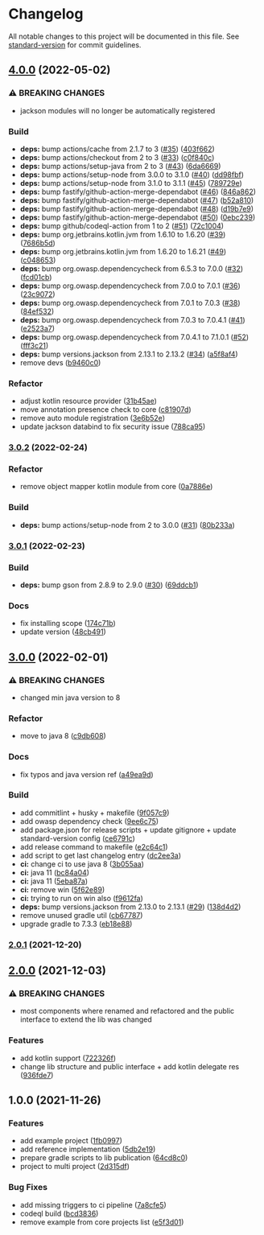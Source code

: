 # Changelog

All notable changes to this project will be documented in this file. See [standard-version](https://github.com/conventional-changelog/standard-version) for commit guidelines.

## [4.0.0](https://github.com/vitorsalgado/puma4j/compare/v3.0.2...v4.0.0) (2022-05-02)


### ⚠ BREAKING CHANGES

* jackson modules will no longer be automatically registered

### Build

* **deps:** bump actions/cache from 2.1.7 to 3 ([#35](https://github.com/vitorsalgado/puma4j/issues/35)) ([403f662](https://github.com/vitorsalgado/puma4j/commit/403f662b3bacc8296ed48b7230c45d98d51877c0))
* **deps:** bump actions/checkout from 2 to 3 ([#33](https://github.com/vitorsalgado/puma4j/issues/33)) ([c0f840c](https://github.com/vitorsalgado/puma4j/commit/c0f840c85ea7b434956b7ec15b729ba3a823352e))
* **deps:** bump actions/setup-java from 2 to 3 ([#43](https://github.com/vitorsalgado/puma4j/issues/43)) ([6da6669](https://github.com/vitorsalgado/puma4j/commit/6da6669bd2c26b288bd860d651bafd33c4385b7f))
* **deps:** bump actions/setup-node from 3.0.0 to 3.1.0 ([#40](https://github.com/vitorsalgado/puma4j/issues/40)) ([dd98fbf](https://github.com/vitorsalgado/puma4j/commit/dd98fbfd163d64696b4bff633344dc4c0dae8732))
* **deps:** bump actions/setup-node from 3.1.0 to 3.1.1 ([#45](https://github.com/vitorsalgado/puma4j/issues/45)) ([789729e](https://github.com/vitorsalgado/puma4j/commit/789729ece0aa2c6b59b00a7b37db2a6f3b6552ac))
* **deps:** bump fastify/github-action-merge-dependabot ([#46](https://github.com/vitorsalgado/puma4j/issues/46)) ([846a862](https://github.com/vitorsalgado/puma4j/commit/846a862ca2e0cb82c38f19c83e1cfed0460b48ef))
* **deps:** bump fastify/github-action-merge-dependabot ([#47](https://github.com/vitorsalgado/puma4j/issues/47)) ([b52a810](https://github.com/vitorsalgado/puma4j/commit/b52a810c1335a639bb08e2a8e60fd815c1d35f4d))
* **deps:** bump fastify/github-action-merge-dependabot ([#48](https://github.com/vitorsalgado/puma4j/issues/48)) ([d19b7e9](https://github.com/vitorsalgado/puma4j/commit/d19b7e93190197b19344b749ad6052c88ee99ceb))
* **deps:** bump fastify/github-action-merge-dependabot ([#50](https://github.com/vitorsalgado/puma4j/issues/50)) ([0ebc239](https://github.com/vitorsalgado/puma4j/commit/0ebc239ededbba4ab5972f249aad4d69f77fe850))
* **deps:** bump github/codeql-action from 1 to 2 ([#51](https://github.com/vitorsalgado/puma4j/issues/51)) ([72c1004](https://github.com/vitorsalgado/puma4j/commit/72c1004b4e8ac3408d71da0581a8624aeecb8045))
* **deps:** bump org.jetbrains.kotlin.jvm from 1.6.10 to 1.6.20 ([#39](https://github.com/vitorsalgado/puma4j/issues/39)) ([7686b5d](https://github.com/vitorsalgado/puma4j/commit/7686b5db0cec2ca984c7bf6470dc5928d3dcf1b7))
* **deps:** bump org.jetbrains.kotlin.jvm from 1.6.20 to 1.6.21 ([#49](https://github.com/vitorsalgado/puma4j/issues/49)) ([c048653](https://github.com/vitorsalgado/puma4j/commit/c048653d0a11093cd3911aea3af67b4d4f178a25))
* **deps:** bump org.owasp.dependencycheck from 6.5.3 to 7.0.0 ([#32](https://github.com/vitorsalgado/puma4j/issues/32)) ([fcd01cb](https://github.com/vitorsalgado/puma4j/commit/fcd01cb3011aeae96cfb9522bbd73b7a2a6450bc))
* **deps:** bump org.owasp.dependencycheck from 7.0.0 to 7.0.1 ([#36](https://github.com/vitorsalgado/puma4j/issues/36)) ([23c9072](https://github.com/vitorsalgado/puma4j/commit/23c9072d16681b28b433fa702043be27ef9a78fd))
* **deps:** bump org.owasp.dependencycheck from 7.0.1 to 7.0.3 ([#38](https://github.com/vitorsalgado/puma4j/issues/38)) ([84ef532](https://github.com/vitorsalgado/puma4j/commit/84ef53270219a8835a31641dd6a9aec17c016e5f))
* **deps:** bump org.owasp.dependencycheck from 7.0.3 to 7.0.4.1 ([#41](https://github.com/vitorsalgado/puma4j/issues/41)) ([e2523a7](https://github.com/vitorsalgado/puma4j/commit/e2523a770ab5f658865db8766cb6321276b12602))
* **deps:** bump org.owasp.dependencycheck from 7.0.4.1 to 7.1.0.1 ([#52](https://github.com/vitorsalgado/puma4j/issues/52)) ([fff3c21](https://github.com/vitorsalgado/puma4j/commit/fff3c216a7250ca7044ad4f67103cb585c26b83c))
* **deps:** bump versions.jackson from 2.13.1 to 2.13.2 ([#34](https://github.com/vitorsalgado/puma4j/issues/34)) ([a5f8af4](https://github.com/vitorsalgado/puma4j/commit/a5f8af48e30eee00be8e84a2445309173b382eff))
* remove devs ([b9460c0](https://github.com/vitorsalgado/puma4j/commit/b9460c050e375f8fa21c092f4521d04839a61de1))


### Refactor

* adjust kotlin resource provider ([31b45ae](https://github.com/vitorsalgado/puma4j/commit/31b45ae51160e7141d6a1aed6b64588051857664))
* move annotation presence check to core ([c81907d](https://github.com/vitorsalgado/puma4j/commit/c81907dd78c4cdf39acc5e0b12a01864cf002952))
* remove auto module registration ([3e6b52e](https://github.com/vitorsalgado/puma4j/commit/3e6b52eec16b9eeab922dac18c088e1610eb97ef))
* update jackson databind to fix security issue ([788ca95](https://github.com/vitorsalgado/puma4j/commit/788ca951517d6bf0da15b13bfc0829a92a8e17e6))

### [3.0.2](https://github.com/vitorsalgado/puma4j/compare/v3.0.1...v3.0.2) (2022-02-24)


### Refactor

* remove object mapper kotlin module from core ([0a7886e](https://github.com/vitorsalgado/puma4j/commit/0a7886e8765917e42463963d4fa42dc2b2d0b7c6))


### Build

* **deps:** bump actions/setup-node from 2 to 3.0.0 ([#31](https://github.com/vitorsalgado/puma4j/issues/31)) ([80b233a](https://github.com/vitorsalgado/puma4j/commit/80b233adb39a7cb3e42d1f710fa2468fcebfb234))

### [3.0.1](https://github.com/vitorsalgado/puma4j/compare/v3.0.0...v3.0.1) (2022-02-23)


### Build

* **deps:** bump gson from 2.8.9 to 2.9.0 ([#30](https://github.com/vitorsalgado/puma4j/issues/30)) ([69ddcb1](https://github.com/vitorsalgado/puma4j/commit/69ddcb1866ef25f77c20ea4933e8baabc4038796))


### Docs

* fix installing scope ([174c71b](https://github.com/vitorsalgado/puma4j/commit/174c71bc2b37ac90e3b9df7cbc7fa609254a3fff))
* update version ([48cb491](https://github.com/vitorsalgado/puma4j/commit/48cb4919e3b657a8d120f7a30cdd7a8b30e0bcf5))

## [3.0.0](https://github.com/vitorsalgado/puma4j/compare/v2.0.1...v3.0.0) (2022-02-01)


### ⚠ BREAKING CHANGES

* changed min java version to 8

### Refactor

* move to java 8 ([c9db608](https://github.com/vitorsalgado/puma4j/commit/c9db608bea748c6575c55580bede22ee6fda6a29))


### Docs

* fix typos and java version ref ([a49ea9d](https://github.com/vitorsalgado/puma4j/commit/a49ea9d431d40a4c57cf03eced92a72c0194e775))


### Build

* add commitlint + husky + makefile ([9f057c9](https://github.com/vitorsalgado/puma4j/commit/9f057c99ee23c8980545f1c771b272469a3e0307))
* add owasp dependency check ([9ee6c75](https://github.com/vitorsalgado/puma4j/commit/9ee6c753a2c0a18a98ceda3de5638f219cd09ee5))
* add package.json for release scripts + update gitignore + update standard-version config ([ce6791c](https://github.com/vitorsalgado/puma4j/commit/ce6791c001e7b6149f7ef4c7820dab16b82c337f))
* add release command to makefile ([e2c64c1](https://github.com/vitorsalgado/puma4j/commit/e2c64c1dfed94eebd68d3df350298ac8166f31ab))
* add script to get last changelog entry ([dc2ee3a](https://github.com/vitorsalgado/puma4j/commit/dc2ee3a669f5b460aa30ae1cd4d8f89a07244dc9))
* **ci:** change ci to use java 8 ([3b055aa](https://github.com/vitorsalgado/puma4j/commit/3b055aa6e6da87a32ba2d93c636cf8a731d56049))
* **ci:** java 11 ([bc84a04](https://github.com/vitorsalgado/puma4j/commit/bc84a04be8645ed8236d8309c7999aaa6c9c81ab))
* **ci:** java 11 ([5eba87a](https://github.com/vitorsalgado/puma4j/commit/5eba87a88f4d935a0f4dd4f8597daa868d6c055b))
* **ci:** remove win ([5f62e89](https://github.com/vitorsalgado/puma4j/commit/5f62e891ffb4e79b3466450f93a675433472af00))
* **ci:** trying to run on win also ([f9612fa](https://github.com/vitorsalgado/puma4j/commit/f9612fa3ff16d7f5c19b350cf6c3d1c4d9c30c64))
* **deps:** bump versions.jackson from 2.13.0 to 2.13.1 ([#29](https://github.com/vitorsalgado/puma4j/issues/29)) ([138d4d2](https://github.com/vitorsalgado/puma4j/commit/138d4d23f7e42ba1990aa615c0428b953fb380fd))
* remove unused gradle util ([cb67787](https://github.com/vitorsalgado/puma4j/commit/cb67787ece1c3d41862ee226e4df490b613138c4))
* upgrade gradle to 7.3.3 ([eb18e88](https://github.com/vitorsalgado/puma4j/commit/eb18e88d1e67d0268b55f8369af605e5aaf290c5))

### [2.0.1](https://github.com/vitorsalgado/puma4j/compare/v2.0.0...v2.0.1) (2021-12-20)

## [2.0.0](https://github.com/vitorsalgado/puma4j/compare/v1.0.0...v2.0.0) (2021-12-03)


### ⚠ BREAKING CHANGES

* most components where renamed and refactored and the public interface to extend the lib was changed

### Features

* add kotlin support ([722326f](https://github.com/vitorsalgado/puma4j/commit/722326f31c6056e145419e669d1c911aa52d1a21))
* change lib structure and public interface + add kotlin delegate res ([936fde7](https://github.com/vitorsalgado/puma4j/commit/936fde7502ba55083869ff769cb252aab550785c))

## 1.0.0 (2021-11-26)


### Features

* add example project ([1fb0997](https://github.com/vitorsalgado/puma4j/commit/1fb09975fd5d46f9ec880e7632327e298f4f034c))
* add reference implementation ([5db2e19](https://github.com/vitorsalgado/puma4j/commit/5db2e19327833cad6897501eceee26c3235e2a2f))
* prepare gradle scripts to lib publication ([64cd8c0](https://github.com/vitorsalgado/puma4j/commit/64cd8c0c451a12676354b292da7a863a2ba86253))
* project to multi project ([2d315df](https://github.com/vitorsalgado/puma4j/commit/2d315df120cdf1f51dc9a39f742b32eb5563d813))


### Bug Fixes

* add missing triggers to ci pipeline ([7a8cfe5](https://github.com/vitorsalgado/puma4j/commit/7a8cfe5f49cb533af86da378e978ef4f63e57f4d))
* codeql build ([bcd3836](https://github.com/vitorsalgado/puma4j/commit/bcd3836ae408c7c2158e45dbc4d4a1b4367453ab))
* remove example from core projects list ([e5f3d01](https://github.com/vitorsalgado/puma4j/commit/e5f3d01cbf711f3d4be65e68329efc114e0220fb))
